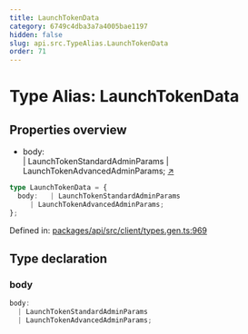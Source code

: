 ```yaml
---
title: LaunchTokenData
category: 6749c4dba3a7a4005bae1197
hidden: false
slug: api.src.TypeAlias.LaunchTokenData
order: 71
---
```


# Type Alias: LaunchTokenData

## Properties overview

- body:  
  | LaunchTokenStandardAdminParams
  | LaunchTokenAdvancedAdminParams; [↗](#body)

```ts
type LaunchTokenData = {
  body:   | LaunchTokenStandardAdminParams
     | LaunchTokenAdvancedAdminParams;
};
```

Defined in: [packages/api/src/client/types.gen.ts:969](https://github.com/zkcloudworker/minatokens-lib/blob/main/packages/api/src/client/types.gen.ts#L969)

## Type declaration

### body

```ts
body: 
  | LaunchTokenStandardAdminParams
  | LaunchTokenAdvancedAdminParams;
```
